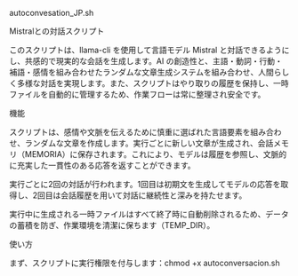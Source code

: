 autoconvesation_JP.sh

Mistralとの対話スクリプト

このスクリプトは、llama-cli を使用して言語モデル Mistral と対話できるようにし、共感的で現実的な会話を生成します。AI の創造性と、主語・動詞・行動・補語・感情を組み合わせたランダムな文章生成システムを組み合わせ、人間らしく多様な対話を実現します。また、スクリプトはやり取りの履歴を保持し、一時ファイルを自動的に管理するため、作業フローは常に整理され安全です。

機能

スクリプトは、感情や文脈を伝えるために慎重に選ばれた言語要素を組み合わせ、ランダムな文章を作成します。実行ごとに新しい文章が生成され、会話メモリ（MEMORIA）に保存されます。これにより、モデルは履歴を参照し、文脈的に充実した一貫性のある応答を返すことができます。  

実行ごとに2回の対話が行われます。1回目は初期文を生成してモデルの応答を取得し、2回目は会話履歴を用いて対話に継続性と深みを持たせます。  

実行中に生成される一時ファイルはすべて終了時に自動削除されるため、データの蓄積を防ぎ、作業環境を清潔に保ちます（TEMP_DIR）。

使い方

まず、スクリプトに実行権限を付与します：chmod +x autoconversacion.sh  
